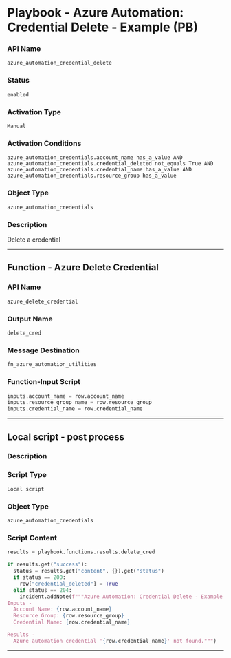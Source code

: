 <!--
    DO NOT MANUALLY EDIT THIS FILE
    THIS FILE IS AUTOMATICALLY GENERATED WITH resilient-sdk codegen
    Generated with resilient-sdk v50.1.262
-->

# Playbook - Azure Automation: Credential Delete - Example (PB)

### API Name
`azure_automation_credential_delete`

### Status
`enabled`

### Activation Type
`Manual`

### Activation Conditions
`azure_automation_credentials.account_name has_a_value AND azure_automation_credentials.credential_deleted not_equals True AND azure_automation_credentials.credential_name has_a_value AND azure_automation_credentials.resource_group has_a_value`

### Object Type
`azure_automation_credentials`

### Description
Delete a credential


---
## Function - Azure Delete Credential

### API Name
`azure_delete_credential`

### Output Name
`delete_cred`

### Message Destination
`fn_azure_automation_utilities`

### Function-Input Script
```python
inputs.account_name = row.account_name
inputs.resource_group_name = row.resource_group
inputs.credential_name = row.credential_name
```

---

## Local script - post process

### Description


### Script Type
`Local script`

### Object Type
`azure_automation_credentials`

### Script Content
```python
results = playbook.functions.results.delete_cred

if results.get("success"):
  status = results.get("content", {}).get("status")
  if status == 200:
    row["credential_deleted"] = True
  elif status == 204:
    incident.addNote(f"""Azure Automation: Credential Delete - Example (PB)
Inputs -
  Account Name: {row.account_name}
  Resource Group: {row.resource_group}
  Credential Name: {row.credential_name}

Results -
  Azure automation credential '{row.credential_name}' not found.""")
```

---

